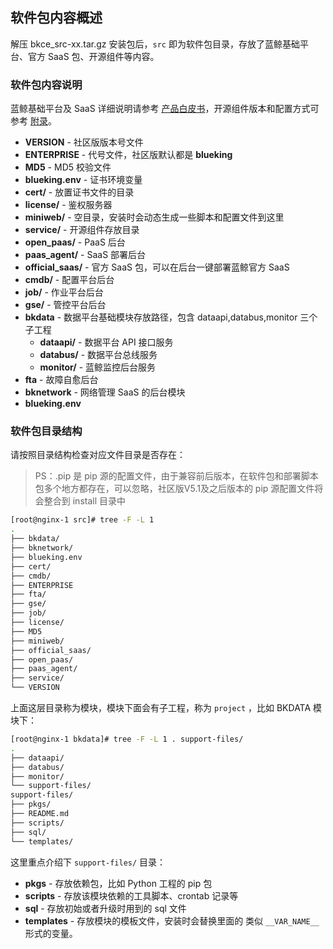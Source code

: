 ## 软件包内容概述

解压 bkce_src-xx.tar.gz 安装包后，`src` 即为软件包目录，存放了蓝鲸基础平台、官方 SaaS 包、开源组件等内容。

### 软件包内容说明

蓝鲸基础平台及 SaaS 详细说明请参考 [产品白皮书](https://bk.tencent.com/docs/)，开源组件版本和配置方式可参考 [附录](/12.附录/开源组件版本/version.md)。

* **VERSION** - 社区版版本号文件
* **ENTERPRISE** - 代号文件，社区版默认都是 **blueking**
* **MD5** - MD5 校验文件
* **blueking.env** - 证书环境变量
* **cert/** - 放置证书文件的目录
* **license/** - 鉴权服务器
* **miniweb/** - 空目录，安装时会动态生成一些脚本和配置文件到这里
* **service/** - 开源组件存放目录
* **open_paas/** - PaaS 后台
* **paas_agent/** - SaaS 部署后台
* **official_saas/** - 官方 SaaS 包，可以在后台一键部署蓝鲸官方 SaaS
* **cmdb/** - 配置平台后台
* **job/** - 作业平台后台
* **gse/** - 管控平台后台
* **bkdata** - 数据平台基础模块存放路径，包含 dataapi,databus,monitor 三个子工程
  - **dataapi/** - 数据平台 API 接口服务
  - **databus/** - 数据平台总线服务
  - **monitor/** - 蓝鲸监控后台服务
* **fta** - 故障自愈后台
* **bknetwork** - 网络管理 SaaS 的后台模块
* **blueking.env**

### 软件包目录结构

请按照目录结构检查对应文件目录是否存在：

> PS：.pip 是 pip 源的配置文件，由于兼容前后版本，在软件包和部署脚本包多个地方都存在，可以忽略，社区版V5.1及之后版本的 pip 源配置文件将会整合到 install 目录中

```bash
[root@nginx-1 src]# tree -F -L 1
.
├── bkdata/
├── bknetwork/
├── blueking.env
├── cert/
├── cmdb/
├── ENTERPRISE
├── fta/
├── gse/
├── job/
├── license/
├── MD5
├── miniweb/
├── official_saas/
├── open_paas/
├── paas_agent/
├── service/
└── VERSION
```

上面这层目录称为模块，模块下面会有子工程，称为 `project` ，比如 BKDATA 模块下：

```bash
[root@nginx-1 bkdata]# tree -F -L 1 . support-files/
.
├── dataapi/
├── databus/
├── monitor/
└── support-files/
support-files/
├── pkgs/
├── README.md
├── scripts/
├── sql/
└── templates/
```

这里重点介绍下 `support-files/` 目录：

* **pkgs** - 存放依赖包，比如 Python 工程的 pip 包
* **scripts** - 存放该模块依赖的工具脚本、crontab 记录等
* **sql** - 存放初始或者升级时用到的 sql 文件
* **templates** - 存放模块的模板文件，安装时会替换里面的 类似 `__VAR_NAME__` 形式的变量。
